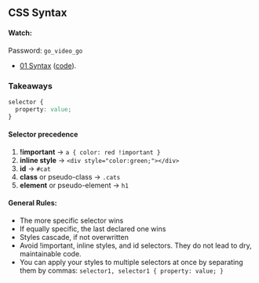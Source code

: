 
## CSS Syntax

#### Watch:
Password: `go_video_go`
  * [01 Syntax][01-css-syntax] ([code][01-css-syntax-html]).

[01-css-syntax]: https://vimeo.com/151185331
[01-css-syntax-html]:  https://assets.aaonline.io/fullstack/html-css/demos/css_demos/lectures/01-css-syntax.zip

### Takeaways
```css
selector {
  property: value;
}
```

#### Selector precedence
1. **!important** -> `a { color: red !important }`
2. **inline style** -> `<div style="color:green;"></div>`
3. **id** -> `#cat`
4. **class** or pseudo-class -> `.cats`
5. **element** or pseudo-element -> `h1`

#### General Rules:

- The more specific selector wins
- If equally specific, the last declared one wins
- Styles cascade, if not overwritten
- Avoid !important, inline styles, and id selectors. They do not lead to dry,
  maintainable code.
- You can apply your styles to multiple selectors at once by separating them by
  commas: `selector1, selector1 { property: value; }`